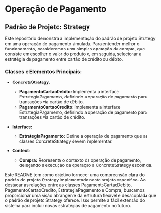 # Operação de Pagamento

## Padrão de Projeto: Strategy

Este repositório demonstra a implementação do padrão de projeto Strategy em uma operação de pagamento simulada. Para entender melhor o funcionamento, consideremos uma simples operação de compra, que consiste em escolher o valor do produto e, em seguida, selecionar a estratégia de pagamento entre cartão de crédito ou débito.

### Classes e Elementos Principais:

- **ConcreteStrategy:**
  - **PagamentoCartaoDebito:** Implementa a interface EstrategiaPagamento, definindo a operação de pagamento para transações via cartão de débito.
  - **PagamentoCartaoCredito:** Implementa a interface EstrategiaPagamento, definindo a operação de pagamento para transações via cartão de crédito.

- **Interface:**
  - **EstrategiaPagamento:** Define a operação de pagamento que as classes ConcreteStrategy devem implementar.

- **Context:**
  - **Compra:** Representa o contexto da operação de pagamento, delegando a execução da operação à ConcreteStrategy escolhida.

Este README tem como objetivo fornecer uma compreensão clara do padrão de projeto Strategy implementado neste projeto específico. Ao destacar as relações entre as classes PagamentoCartaoDebito, PagamentoCartaoCredito, EstrategiaPagamento e Compra, buscamos proporcionar uma visão abrangente da estrutura flexível e desacoplada que o padrão de projeto Strategy oferece. Isso permite a fácil extensão do sistema para incluir novas estratégias de pagamento no futuro.
